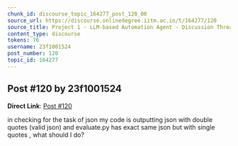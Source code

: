 ```yaml
---
chunk_id: discourse_topic_164277_post_120_00
source_url: https://discourse.onlinedegree.iitm.ac.in/t/164277/120
source_title: Project 1 - LLM-based Automation Agent - Discussion Thread [TDS Jan 2025]
content_type: discourse
tokens: 76
username: 23f1001524
post_number: 120
topic_id: 164277
---
```


## Post #120 by 23f1001524

**Direct Link**: [Post #120](https://discourse.onlinedegree.iitm.ac.in/t/164277/120)

in checking for the task of json my code is outputting json with double quotes (valid json) and evaluate.py has exact same json but with single quotes , what should I do?
